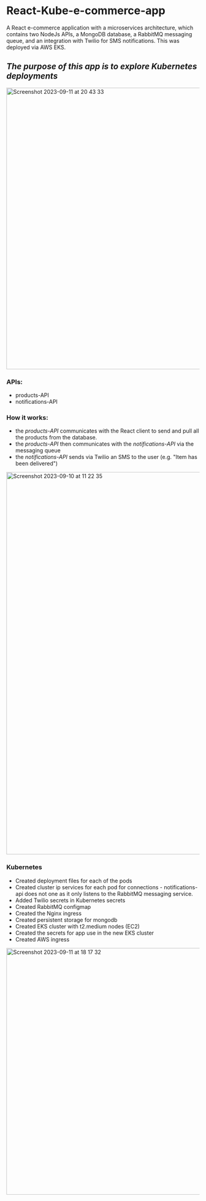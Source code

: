 # React-Kube-e-commerce-app
A React e-commerce application with a microservices architecture, which contains two NodeJs APIs, a MongoDB database, a RabbitMQ messaging queue, and an integration with Twilio for SMS notifications. This was deployed via AWS EKS.

## _The purpose of this app is to explore Kubernetes deployments_

<img width="734" alt="Screenshot 2023-09-11 at 20 43 33" src="https://github.com/VladC24/React-Kube-e-commerce-app/assets/36422289/5b6363d3-4a18-4881-a187-b257d8df36ca">

### APIs:
- products-API
- notifications-API

### How it works:
- the _products-API_ communicates with the React client to send and pull all the products from the database.
- the _products-API_ then communicates with the _notifications-API_ via the messaging queue
- the _notifications-API_ sends via Twilio an SMS to the user (e.g. "Item has been delivered")


<img width="997" alt="Screenshot 2023-09-10 at 11 22 35" src="https://github.com/VladC24/React-Kube-e-commerce-app/assets/36422289/304807f2-2cac-400d-a897-54b82ff7b8b1">

### Kubernetes
- Created deployment files for each of the pods
- Created cluster ip services for each pod for connections - notifications-api does not one as it only listens to the RabbitMQ messaging service.
- Added Twilio secrets in Kubernetes secrets
- Created RabbitMQ configmap
- Created the Nginx ingress
- Created persistent storage for mongodb
- Created EKS cluster with t2.medium nodes (EC2)
- Created the secrets for app use in the new EKS cluster
- Created AWS ingress

<img width="643" alt="Screenshot 2023-09-11 at 18 17 32" src="https://github.com/VladC24/React-Kube-e-commerce-app/assets/36422289/4153978f-ec2b-4c3d-a402-7fb9d5ec3271">


